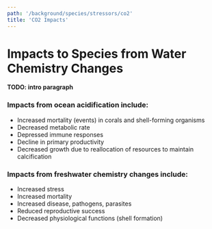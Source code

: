 ```yaml
---
path: '/background/species/stressors/co2'
title: 'CO2 Impacts'
---
```


# Impacts to Species from Water Chemistry Changes

**TODO: intro paragraph**

### Impacts from ocean acidification include:

- Increased mortality (events) in corals and shell-forming organisms
- Decreased metabolic rate
- Depressed immune responses
- Decline in primary productivity
- Decreased growth due to reallocation of resources to maintain calcification

### Impacts from freshwater chemistry changes include:

- Increased stress
- Increased mortality
- Increased disease, pathogens, parasites
- Reduced reproductive success
- Decreased physiological functions (shell formation)

